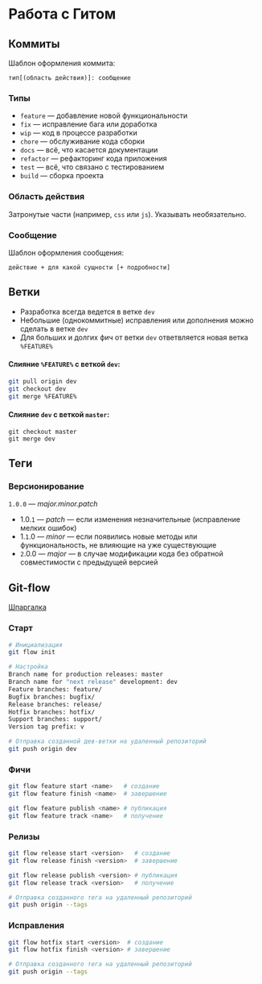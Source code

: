 # Работа с Гитом

## Коммиты

Шаблон оформления коммита:

```
тип[(область действия)]: сообщение
```

### Типы

* `feature` — добавление новой функциональности
* `fix` — исправление бага или доработка
* `wip` — код в процессе разработки
* `chore` — обслуживание кода сборки
* `docs` — всё, что касается документации
* `refactor` — рефакторинг кода приложения
* `test` — всё, что связано с тестированием
* `build` — сборка проекта

### Область действия

Затронутые части (например, `css` или `js`). Указывать необязательно.

### Сообщение

Шаблон оформления сообщения:

```
действие + для какой сущности [+ подробности]
```

## Ветки

* Разработка всегда ведется в ветке `dev`
* Небольшие (однокоммитные) исправления или дополнения можно сделать в ветке `dev`
* Для больших и долгих фич от ветки `dev` ответвляется новая ветка `%FEATURE%`

#### Слияние `%FEATURE%` с веткой `dev`:

```bash
git pull origin dev
git checkout dev
git merge %FEATURE%
```

#### Слияние `dev` с веткой `master`:

```
git checkout master
git merge dev
```

## Теги

### Версионирование

`1.0.0` — *major.minor.patch*

* 1.0.`1` — *patch* — если изменения незначительные (исправление мелких ошибок)
* 1.`1`.0 — *minor* — если появились новые методы или функциональность, не влияющие на уже существующие
* `2`.0.0 — *major* — в случае модификации кода без обратной совместимости с предыдущей версией

## Git-flow

[Шпаргалка](https://danielkummer.github.io/git-flow-cheatsheet/index.ru_RU.html)

### Старт

```bash
# Инициализация
git flow init

# Настройка
Branch name for production releases: master
Branch name for "next release" development: dev
Feature branches: feature/    
Bugfix branches: bugfix/
Release branches: release/
Hotfix branches: hotfix/
Support branches: support/
Version tag prefix: v

# Отправка созданной дев-ветки на удаленный репозиторий
git push origin dev
```

### Фичи

```bash
git flow feature start <name>   # создание
git flow feature finish <name>  # завершение

git flow feature publish <name> # публикация
git flow feature track <name>   # получение
```

### Релизы

```bash
git flow release start <version>   # создание
git flow release finish <version>  # завершение

git flow release publish <version> # публикация
git flow release track <version>   # получение

# Отправка созданного тега на удаленный репозиторий
git push origin --tags
```

### Исправления

```bash
git flow hotfix start <version>  # создание
git flow hotfix finish <version> # завершение

# Отправка созданного тега на удаленный репозиторий
git push origin --tags
```
